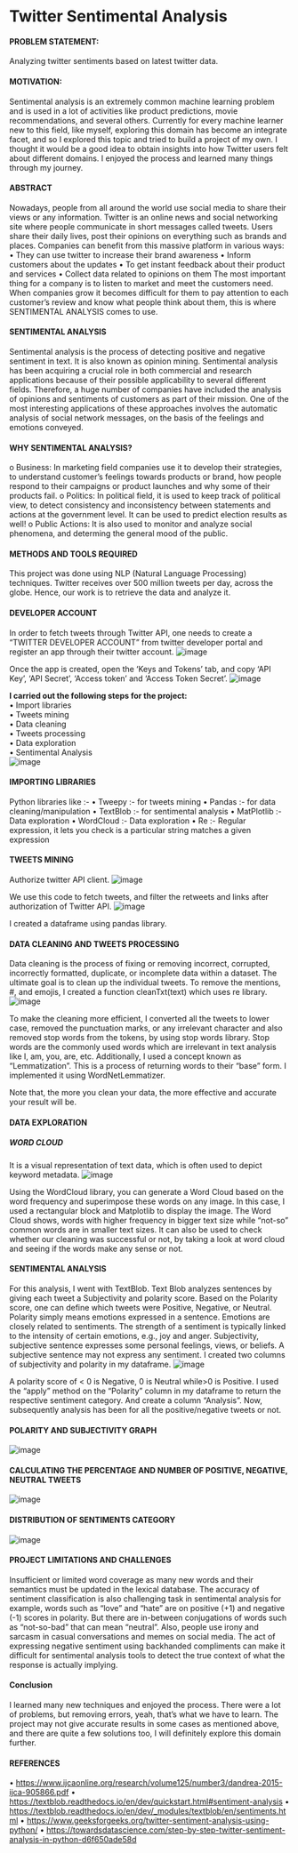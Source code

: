 # Twitter Sentimental Analysis

#### **PROBLEM STATEMENT:**

Analyzing twitter sentiments based on latest twitter data.

#### **MOTIVATION:**

Sentimental analysis is an extremely common machine learning problem and is used in a lot of activities like product predictions, movie recommendations, and several others.
Currently for every machine learner new to this field, like myself, exploring this domain has become an integrate facet, and so I explored this topic and tried to build a project of my own. I thought it would be a good idea to obtain insights into how Twitter users felt about different domains.
I enjoyed the process and learned many things through my journey.

#### **ABSTRACT**

Nowadays, people from all around the world use social media to share their views or any information. Twitter is an online news and social networking site where people communicate in short messages called tweets. Users share their daily lives, post their opinions on everything such as brands and places.
Companies can benefit from this massive platform in various ways:
• They can use twitter to increase their brand awareness
• Inform customers about the updates
• To get instant feedback about their product and services
• Collect data related to opinions on them
The most important thing for a company is to listen to market and meet the customers need. When companies grow it becomes difficult for them to pay attention to each customer’s review and know what people think about them, this is where SENTIMENTAL ANALYSIS comes to use.

#### **SENTIMENTAL ANALYSIS**

Sentimental analysis is the process of detecting positive and negative sentiment in text. It is also known as opinion mining.
Sentimental analysis has been acquiring a crucial role in both commercial and research applications because of their possible applicability to several different fields. Therefore, a huge number of companies have included the analysis of opinions and sentiments of customers as part of their mission.
One of the most interesting applications of these approaches involves the automatic analysis of social network messages, on the basis of the feelings and emotions conveyed.

#### **WHY SENTIMENTAL ANALYSIS?**

o Business: In marketing field companies use it to develop their strategies, to understand customer’s feelings towards products or brand, how people respond to their campaigns or product launches and why some of their products fail.
o Politics: In political field, it is used to keep track of political view, to detect consistency and inconsistency between statements and actions at the government level. It can be used to predict election results as well!
o Public Actions: It is also used to monitor and analyze social phenomena, and determing the general mood of the public.

#### **METHODS AND TOOLS REQUIRED**

This project was done using NLP (Natural Language Processing) techniques. Twitter receives over 500 million tweets per day, across the globe. Hence, our work is to retrieve the data and analyze it.

#### **DEVELOPER ACCOUNT**

In order to fetch tweets through Twitter API, one needs to create a “TWITTER DEVELOPER ACCOUNT” from twitter developer portal and register an app through their twitter account.
![image](https://user-images.githubusercontent.com/90335449/179509023-22cfbfba-c43c-4f31-b9e3-abf5b5c8bf67.png)

Once the app is created, open the ‘Keys and Tokens’ tab, and copy ‘API Key’, ‘API Secret’, ‘Access token’ and ‘Access Token Secret’.
![image](https://user-images.githubusercontent.com/90335449/179509053-246a4466-0e2d-4b9f-a54f-7fbd5f008879.png)

**I carried out the following steps for the project:**</br>
• Import libraries</br>
• Tweets mining</br>
• Data cleaning</br>
• Tweets processing</br>
• Data exploration</br>
• Sentimental Analysis</br>
![image](https://user-images.githubusercontent.com/90335449/179509106-dc8aa6e2-dc40-49e2-83fd-611484869d84.png)

#### **IMPORTING LIBRARIES**

Python libraries like :-
• Tweepy :- for tweets mining
• Pandas :- for data cleaning/manipulation
• TextBlob :- for sentimental analysis
• MatPlotlib :- Data exploration
• WordCloud :- Data exploration
• Re :- Regular expression, it lets you check is a particular string matches a given expression

#### **TWEETS MINING**

Authorize twitter API client.
![image](https://user-images.githubusercontent.com/90335449/179509126-77e25609-dda1-43ce-9240-16664e689175.png)

We use this code to fetch tweets, and filter the retweets and links after authorization of Twitter API.
![image](https://user-images.githubusercontent.com/90335449/179509143-89129b80-c12b-454f-b7b9-5b9c9374a3ce.png)

I created a dataframe using pandas library.

#### **DATA CLEANING AND TWEETS PROCESSING**

Data cleaning is the process of fixing or removing incorrect, corrupted, incorrectly formatted, duplicate, or incomplete data within a dataset.
The ultimate goal is to clean up the individual tweets.
To remove the mentions, #, and emojis, I created a function cleanTxt(text) which uses re library.
![image](https://user-images.githubusercontent.com/90335449/179509190-d95b51c3-2012-4d88-accc-637c915f2271.png)

To make the cleaning more efficient, I converted all the tweets to lower case, removed the punctuation marks, or any irrelevant character and also removed stop words from the tokens, by using stop words library.
Stop words are the commonly used words which are irrelevant in text analysis like I, am, you, are, etc.
Additionally, I used a concept known as “Lemmatization”. This is a process of returning words to their “base” form. I implemented it using WordNetLemmatizer.

Note that, the more you clean your data, the more effective and accurate your result will be.

#### **DATA EXPLORATION**

##### **WORD CLOUD**

It is a visual representation of text data, which is often used to depict keyword metadata.
![image](https://user-images.githubusercontent.com/90335449/179509303-0c0bea02-ad77-4f8a-9ee9-968cb1025913.png)

Using the WordCloud library, you can generate a Word Cloud based on the word frequency and superimpose these words on any image. In this case, I used a rectangular block and Matplotlib to display the image. The Word Cloud shows, words with higher frequency in bigger text size while “not-so” common words are in smaller text sizes.
It can also be used to check whether our cleaning was successful or not, by taking a look at word cloud and seeing if the words make any sense or not.

#### **SENTIMENTAL ANALYSIS**

For this analysis, I went with TextBlob. Text Blob analyzes sentences by giving each tweet a Subjectivity and polarity score. Based on the Polarity score, one can define which tweets were Positive, Negative, or Neutral.
Polarity simply means emotions expressed in a sentence. Emotions are closely related to sentiments. The strength of a sentiment is typically linked to the intensity of certain emotions, e.g., joy and anger.
Subjectivity, subjective sentence expresses some personal feelings, views, or beliefs. A subjective sentence may not express any sentiment.
I created two columns of subjectivity and polarity in my dataframe.
![image](https://user-images.githubusercontent.com/90335449/179509367-9736ec22-07c4-4eda-af12-1bf07181e7e1.png)

A polarity score of < 0 is Negative, 0 is Neutral while>0 is Positive. I used the “apply” method on the “Polarity” column in my dataframe to return the respective sentiment category. And create a column “Analysis”.
Now, subsequently analysis has been for all the positive/negative tweets or not.

#### **POLARITY AND SUBJECTIVITY GRAPH**

![image](https://user-images.githubusercontent.com/90335449/179509400-3575b12d-0730-4a7b-888a-73f764b3231f.png)

#### **CALCULATING THE PERCENTAGE AND NUMBER OF POSITIVE, NEGATIVE, NEUTRAL TWEETS**

![image](https://user-images.githubusercontent.com/90335449/179509415-bf1de545-d611-4a2c-823f-2e2e5211366e.png)

#### **DISTRIBUTION OF SENTIMENTS CATEGORY**

![image](https://user-images.githubusercontent.com/90335449/179509446-7eb87bee-10c2-4b8f-852e-f13760a2c1d5.png)

#### **PROJECT LIMITATIONS AND CHALLENGES**

Insufficient or limited word coverage as many new words and their semantics must be updated in the lexical database.
The accuracy of sentiment classification is also challenging task in sentimental analysis for example, words such as “love” and “hate” are on positive (+1) and negative (-1) scores in polarity. But there are in-between conjugations of words such as “not-so-bad” that can mean “neutral”.
Also, people use irony and sarcasm in casual conversations and memes on social media. The act of expressing negative sentiment using backhanded compliments can make it difficult for sentimental analysis tools to detect the true context of what the response is actually implying.

#### **Conclusion**

I learned many new techniques and enjoyed the process. There were a lot of problems, but removing errors, yeah, that’s what we have to learn. The project may not give accurate results in some cases as mentioned above, and there are quite a few solutions too, I will definitely explore this domain further.

#### **REFERENCES**

• https://www.ijcaonline.org/research/volume125/number3/dandrea-2015-ijca-905866.pdf
• https://textblob.readthedocs.io/en/dev/quickstart.html#sentiment-analysis
• https://textblob.readthedocs.io/en/dev/_modules/textblob/en/sentiments.html
• https://www.geeksforgeeks.org/twitter-sentiment-analysis-using-python/
• https://towardsdatascience.com/step-by-step-twitter-sentiment-analysis-in-python-d6f650ade58d
